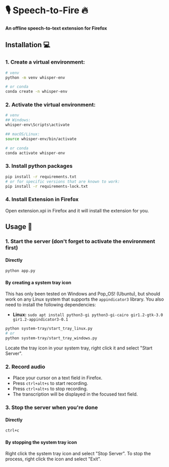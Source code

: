 # 🎙️ Speech-to-Fire 🔥

**An offline speech-to-text extension for Firefox**

## Installation 💻

### 1. Create a virtual environment:

```bash
# venv
python -m venv whisper-env

# or conda
conda create -n whisper-env
```

### 2. Activate the virtual environment:

```bash
# venv
## Windows:
whisper-env\Scripts\activate

## macOS/Linux:
source whisper-env/bin/activate

# or conda
conda activate whisper-env
```

### 3. Install python packages

```bash
pip install -r requirements.txt
# or for specific versions that are known to work:
pip install -r requirements-lock.txt
```

### 4. Install Extension in Firefox

Open extension.xpi in Firefox and it will install the extension for you.

## Usage 📝

### 1. Start the server (don't forget to activate the environment first)

#### Directly

```bash
python app.py
```

#### By creating a system tray icon

This has only been tested on Windows and Pop_OS! (Ubuntu), but should work on any Linux system that supports the `appindicator3` library. You also need to install the following dependencies:

- **Linux:** `sudo apt install python3-gi python3-gi-cairo gir1.2-gtk-3.0 gir1.2-appindicator3-0.1`

```bash
python system-tray/start_tray_linux.py
# or
python system-tray/start_tray_windows.py
```

Locate the tray icon in your system tray, right click it and select "Start Server".

### 2. Record audio

- Place your cursor on a text field in Firefox.
- Press `ctrl+alt+s` to start recording.
- Press `ctrl+alt+s` to stop recording.
- The transcription will be displayed in the focused text field.

### 3. Stop the server when you're done

#### Directly

```bash
ctrl+c
```

#### By stopping the system tray icon

Right click the system tray icon and select "Stop Server". To stop the process, right click the icon and select "Exit".
